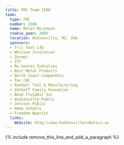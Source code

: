 ```yaml
---
title: FRC Team 1500
team:
  type: FRC
  number: 1500
  name: Metal-Morphose
  rookie_year: 2005
  location: Hudsonville, MI, USA
  sponsors:
  - Tric Tool LTD
  - Whitson Insulation
  - Zormot
  - ITT
  - Re-Soures Industies
  - Best Metal Products
  - North Coast Components
  - Tas CNC
  - Randall Tool & Manufacturing
  - Zatkoff Family Founation
  - Bond FluidAir Inc
  - Hudsonville Public
  - Jenison Public
  - Home Schools
  - Freedom Baptist
  links:
    Website: http://www.hudsonvillerobotics.us
---
```


{% include remove_this_line_and_add_a_paragraph %}